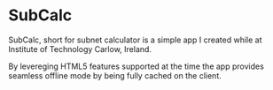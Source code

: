 SubCalc
=======
SubCalc, short for subnet calculator is a simple app I created while at Institute of Technology Carlow, Ireland.

By levereging HTML5 features supported at the time the app provides seamless offline mode by being fully cached on the client.
